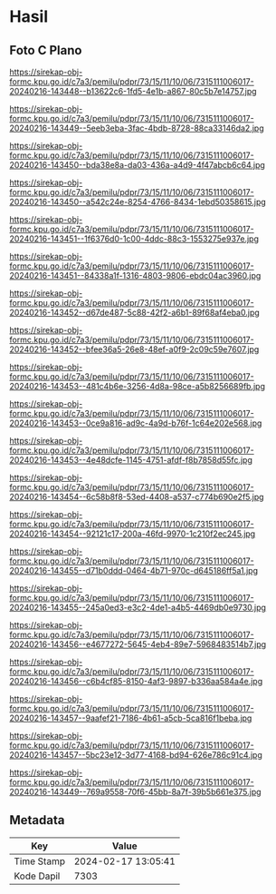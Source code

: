 # Hasil

## Foto C Plano

https://sirekap-obj-formc.kpu.go.id/c7a3/pemilu/pdpr/73/15/11/10/06/7315111006017-20240216-143448--b13622c6-1fd5-4e1b-a867-80c5b7e14757.jpg

https://sirekap-obj-formc.kpu.go.id/c7a3/pemilu/pdpr/73/15/11/10/06/7315111006017-20240216-143449--5eeb3eba-3fac-4bdb-8728-88ca33146da2.jpg

https://sirekap-obj-formc.kpu.go.id/c7a3/pemilu/pdpr/73/15/11/10/06/7315111006017-20240216-143450--bda38e8a-da03-436a-a4d9-4f47abcb6c64.jpg

https://sirekap-obj-formc.kpu.go.id/c7a3/pemilu/pdpr/73/15/11/10/06/7315111006017-20240216-143450--a542c24e-8254-4766-8434-1ebd50358615.jpg

https://sirekap-obj-formc.kpu.go.id/c7a3/pemilu/pdpr/73/15/11/10/06/7315111006017-20240216-143451--1f6376d0-1c00-4ddc-88c3-1553275e937e.jpg

https://sirekap-obj-formc.kpu.go.id/c7a3/pemilu/pdpr/73/15/11/10/06/7315111006017-20240216-143451--84338a1f-1316-4803-9806-ebdc04ac3960.jpg

https://sirekap-obj-formc.kpu.go.id/c7a3/pemilu/pdpr/73/15/11/10/06/7315111006017-20240216-143452--d67de487-5c88-42f2-a6b1-89f68af4eba0.jpg

https://sirekap-obj-formc.kpu.go.id/c7a3/pemilu/pdpr/73/15/11/10/06/7315111006017-20240216-143452--bfee36a5-26e8-48ef-a0f9-2c09c59e7607.jpg

https://sirekap-obj-formc.kpu.go.id/c7a3/pemilu/pdpr/73/15/11/10/06/7315111006017-20240216-143453--481c4b6e-3256-4d8a-98ce-a5b8256689fb.jpg

https://sirekap-obj-formc.kpu.go.id/c7a3/pemilu/pdpr/73/15/11/10/06/7315111006017-20240216-143453--0ce9a816-ad9c-4a9d-b76f-1c64e202e568.jpg

https://sirekap-obj-formc.kpu.go.id/c7a3/pemilu/pdpr/73/15/11/10/06/7315111006017-20240216-143453--4e48dcfe-1145-4751-afdf-f8b7858d55fc.jpg

https://sirekap-obj-formc.kpu.go.id/c7a3/pemilu/pdpr/73/15/11/10/06/7315111006017-20240216-143454--6c58b8f8-53ed-4408-a537-c774b690e2f5.jpg

https://sirekap-obj-formc.kpu.go.id/c7a3/pemilu/pdpr/73/15/11/10/06/7315111006017-20240216-143454--92121c17-200a-46fd-9970-1c210f2ec245.jpg

https://sirekap-obj-formc.kpu.go.id/c7a3/pemilu/pdpr/73/15/11/10/06/7315111006017-20240216-143455--d71b0ddd-0464-4b71-970c-d645186ff5a1.jpg

https://sirekap-obj-formc.kpu.go.id/c7a3/pemilu/pdpr/73/15/11/10/06/7315111006017-20240216-143455--245a0ed3-e3c2-4de1-a4b5-4469db0e9730.jpg

https://sirekap-obj-formc.kpu.go.id/c7a3/pemilu/pdpr/73/15/11/10/06/7315111006017-20240216-143456--e4677272-5645-4eb4-89e7-5968483514b7.jpg

https://sirekap-obj-formc.kpu.go.id/c7a3/pemilu/pdpr/73/15/11/10/06/7315111006017-20240216-143456--c6b4cf85-8150-4af3-9897-b336aa584a4e.jpg

https://sirekap-obj-formc.kpu.go.id/c7a3/pemilu/pdpr/73/15/11/10/06/7315111006017-20240216-143457--9aafef21-7186-4b61-a5cb-5ca816f1beba.jpg

https://sirekap-obj-formc.kpu.go.id/c7a3/pemilu/pdpr/73/15/11/10/06/7315111006017-20240216-143457--5bc23e12-3d77-4168-bd94-626e786c91c4.jpg

https://sirekap-obj-formc.kpu.go.id/c7a3/pemilu/pdpr/73/15/11/10/06/7315111006017-20240216-143449--769a9558-70f6-45bb-8a7f-39b5b661e375.jpg


## Metadata

| Key        | Value               |
| ---------- | ------------------- |
| Time Stamp | 2024-02-17 13:05:41 |
| Kode Dapil | 7303                |



